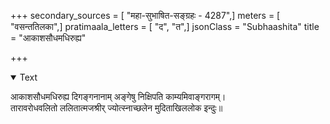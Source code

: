 +++
secondary_sources = [ "महा-सुभाषित-सङ्ग्रहः - 4287",]
meters = [ "वसन्ततिलका",]
pratimaala_letters = [ "द", "त",]
jsonClass = "Subhaashita"
title = "आकाशसौधमधिरुह्य"

+++

<details open><summary>Text</summary>

आकाशसौधमधिरुह्य दिगङ्गनानाम् अङ्गेषु निक्षिपति काम्यमिवाङ्गरागम्।  
तारावरोधवलितो ललितात्मजश्रीर् ज्योत्स्नाच्छलेन मुदिताखिललोक इन्दुः॥
</details>
